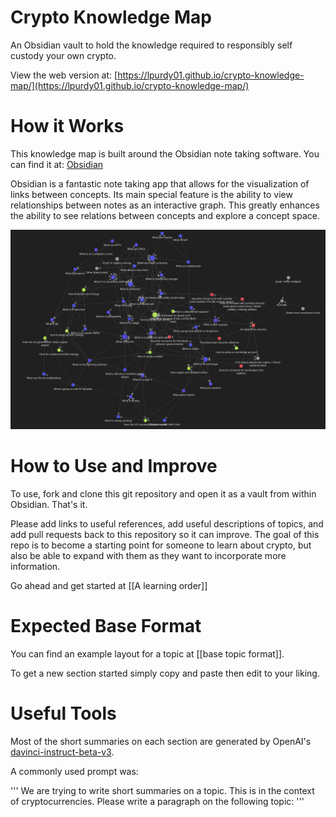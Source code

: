 # Crypto Knowledge Map
 An Obsidian vault to hold the knowledge required to responsibly self custody your own crypto. 

 View the web version at: [https://lpurdy01.github.io/crypto-knowledge-map/](https://lpurdy01.github.io/crypto-knowledge-map/)
 
 # How it Works
 This knowledge map is built around the Obsidian note taking software. You can find it at: [Obsidian](https://obsidian.md/)


 Obsidian is a fantastic note taking app that allows for the visualization of links between concepts. Its main special feature is the ability to view relationships between notes as an interactive graph. This greatly enhances the ability to see relations between concepts and explore a concept space. 
 
 ![this repo](wholegraph.png)
 
# How to Use and Improve
To use, fork and clone this git repository and open it as a vault from within Obsidian. That's it.


Please add links to useful references, add useful descriptions of topics, and add pull requests back to this repository so it can improve. The goal of this repo is to become a starting point for someone to learn about crypto, but also be able to expand with them as they want to incorporate more information. 

Go ahead and get started at [[A learning order]]

# Expected Base Format
You can find an example layout for a topic at [[base topic format]].


To get a new section started simply copy and paste then edit to your liking. 

# Useful Tools
Most of the short summaries on each section are generated by OpenAI's [davinci-instruct-beta-v3](https://beta.openai.com/playground/p/default-grammar?model=davinci-instruct-beta-v3). 


A commonly used prompt was:

'''
We are trying to write short summaries on a topic. This is in the context of cryptocurrencies. Please write a paragraph on the following topic:
'''